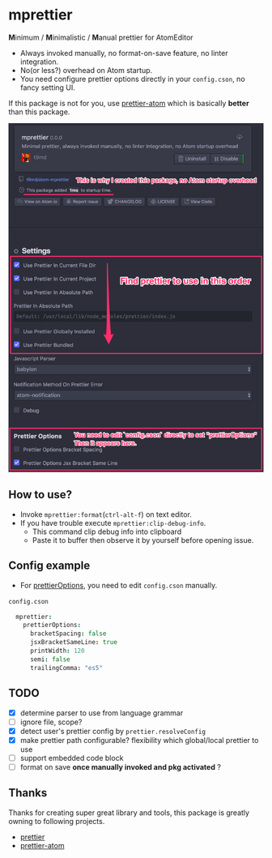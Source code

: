 # mprettier

**M**inimum / **M**inimalistic / **M**anual prettier for AtomEditor

- Always invoked manually, no format-on-save feature, no linter integration.
- No(or less?) overhead on Atom startup.
- You need configure prettier options directly in your `config.cson`, no fancy setting UI.

If this package is not for you, use [prettier-atom](https://atom.io/packages/prettier-atom) which is basically **better** than this package.

![img](https://raw.githubusercontent.com/t9md/t9md/e78ffc752ee2d8534a0584bc55454394476b8fc5/img/mprettier.png)

## How to use?

- Invoke `mprettier:format`(`ctrl-alt-f`) on text editor.
- If you have trouble execute `mprettier:clip-debug-info`.
  - This command clip debug info into clipboard
  - Paste it to buffer then observe it by yourself before opening issue.

## Config example

- For [prettierOptions](https://prettier.io/docs/en/options.html), you need to edit `config.cson` manually.

`config.cson`

```coffeescript
  mprettier:
    prettierOptions:
      bracketSpacing: false
      jsxBracketSameLine: true
      printWidth: 120
      semi: false
      trailingComma: "es5"
```

## TODO

- [x] determine parser to use from language grammar
- [ ] ignore file, scope?
- [x] detect user's prettier config by `prettier.resolveConfig`
- [x] make prettier path configurable? flexibility which global/local prettier to use
- [ ] support embedded code block
- [ ] format on save **once manually invoked and pkg activated** ?

## Thanks

Thanks for creating super great library and tools, this package is greatly owning to following projects.

- [prettier](https://github.com/prettier/prettier)
- [prettier-atom](https://atom.io/packages/prettier-atom)
